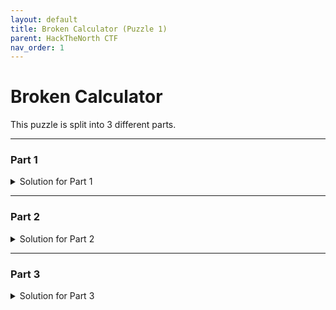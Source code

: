 ```yaml
---
layout: default
title: Broken Calculator (Puzzle 1)
parent: HackTheNorth CTF
nav_order: 1
---
```


# Broken Calculator

This puzzle is split into 3 different parts. 

---
### Part 1
<details markdown="block">
<summary>Solution for Part 1</summary>
Immediately we are presented with a few pieces of information.

- We know the `calculator` is *broken* so we shouldn't expect anything to work right.
- We are restricted to using the following `keys`: 8, 5, 3, +, - , =, C
- We need to somehow use the numbers to calculate 20.

The first thing I did was to calculate the following

| Calculation  | Result            |  
|:-------------|:------------------|
| 3 + 3 =      | 4                 | 
| 3 - 3 =      | 4                 | 
| 5 + 5 =      | 49                | 
| 5 - 5 =      | 14                | 
| 8 + 8 =      | 100               | 
| 3 + 5 =      | 14                |
| 5 + 8 =      | 70                |

From these calculations you can make 2 observations 

{: .important }
> Here's what I mean by **maps to**
>
> If `x` **maps to ** `y`, then in an equation replace every instance of `x` with `y`.

{: .obs }
> Observation 1:
>
> It is likely that
>
> 3 maps to 2
>
> 5 maps to 7
>
> 8 maps to 10

{: .obs }
> Observation 2:
>
> `+` maps to `*`
>
> `-` maps to `+`

From this we can conclude that `8 - 8` which is really `10 + 10` will give us our desired answer.
</details>

---
### Part 2
<details markdown="block">
<summary>Solution for Part 2</summary>
Now that we have solved part 1 the premise for parts 2 and 3 are likely the same.
For part 2 the only difference we have is

- We need to get `315`
- We're allowed acces to: 2, 4, 6, *, +, =, C


Like I kicked off the problem by calculating a few things

| Calculation  | Result            |  
|:-------------|:------------------|
| 4 + 4 =      | 49                | 
| 2 + 2 =      | 25                | 
| 6 + 6 =      | 81                | 
| 4 * 4 =      | 14                | 
| 2 + 2 =      | 10                | 
| 6 + 6 =      | 18                |

From these calculations you can make 2 observations 

{: .important }
> Here's what I mean by **maps to**
>
> If `x` **maps to ** `y`, then in an equation replace every instance of `x` with `y`.

{: .obs }
> Observation 1:
>
> It is likely that
>
> 2 maps to 5
>
> 4 maps to 7
>
> 6 maps to 9

{: .obs }
> Observation 2:
>
> `+` maps to `*`, and vice versa

Since the prime factorization of `315` is `5 * 7 * 9`, by reversing the mapping we defined above we know that for our calculator `315 = 2 + 4 + 6`

Our final answer is **2 + 4 + 6**
</details>

---
### Part 3
<details markdown="block">
<summary>Solution for Part 3</summary>
Now for the last part

- We need to get `123`
- We're allowed acces to: 2, 3, 4, ÷, +, =, C


Like I kicked off the problem by calculating a few things

| Calculation  | Result            |  
|:-------------|:------------------|
| 2 + 2 =      | 3125              | 
| 3 + 3 =      | 27                | 
| 4 + 4 =      | 4                 | 
| 4 + 2 =      | 32                | 
| 2 + 3 =      | 125               | 
| 3 + 2 =      | 243               |

This problem is more complicated than the last one, from these calculations I believe that 

{: .important }
> Here's what I mean by **maps to**
>
> If `x` **maps to** `y`, then in an equation replace every instance of `x` with `y`.

{: .obs }
> Observation 1:
>
> It is likely that
>
> 2 maps to 5
>
> 4 maps to 2
>
> 3 maps to 3

{: .obs }
> Observation 2:
>
> `+` maps to `^`

Then I did a few more calculations targeted towards `÷`

| Calculation  | Result            |  
|:-------------|:------------------|
| 2 ÷ 2 =      | 0                 | 
| 3 ÷ 3 =      | 0                 | 
| 4 ÷ 2 =      | -3                | 
| 3 ÷ 2 =      | -2                | 
| 2 ÷ 3 =      | 2                 | 
| 2 ÷ 4 =      | 3                 |

After these calculations I am fairly convinced that 

{: .obs }
> Observation 3:
>
> `÷` maps to `-`

Since we can write `123` as `125 - 2` or `5 ^ 3 - 2`, reversing the mapping we defined above we can write that as `2 + 3 ÷ 4`

Our final answer is **2 + 3 ÷ 4**
</details>
